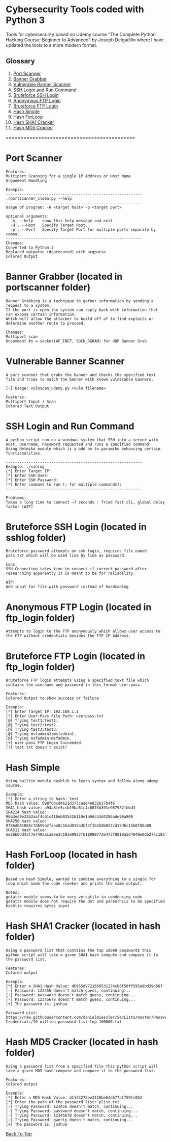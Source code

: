 # Cybersecurity Tools coded with Python 3

Tools for cybersecurity based on Udemy course "The Complete Python Hacking Course: Beginner to Advanced" by Joseph Delgadillo where I have updated the tools to a more modern format.

## Glossary
1. [Port Scanner](#port-scanner)
2. [Banner Grabber](#banner-grabber-located-in-portscanner-folder)
3. [Vulnerable Banner Scanner](#vulnerable-banner-scanner)
4. [SSH Login and Run Command](#ssh-login-and-run-command)
5. [Bruteforce SSH Login](#bruteforce-ssh-login-located-in-sshlog-folder)
6. [Anonymous FTP Login](#anonymous-ftp-login-located-in-ftp_login-folder)
7. [Bruteforce FTP Login](#bruteforce-ftp-login-located-in-ftp_login-folder)
8. [Hash Simple](#hash-simple)
9. [Hash ForLoop](#hash-forloop-located-in-hash-folder)
10. [Hash SHA1 Cracker](#hash-sha1-cracker-located-in-hash-folder)
11. [Hash MD5 Cracker](#hash-md5-cracker-located-in-hash-folder)

============================================

# **Port Scanner**
```
Features:
Multiport Scanning for a single IP Address or Host Name
Arguement Handling

Example:
------------------------------------------------------------
./portscanner_clean.py --help
------------------------------------------------------------
Usage of program: -H <target host> -p <target port>

optional arguments:
  -h, --help    show this help message and exit
  -H , --Host   Specify Target Host.
  -p , --Port   Specify Target Port for multiple ports separate by comma.
------------------------------------------------------------
Changes:
Converted to Python 3
Replaced optparse (deprecated) with argparse
Colored Output
```

# **Banner Grabber** (located in portscanner folder)
```
Banner Grabbing is a technique to gather information by sending a request to a system.
If the port is open the system can reply back with information that can expose certain information.
Which will allow the attacker to build off of to find exploits or determine another route to proceed.

Changes:
Multiport scan
Uncomment #s = socket(AF_INET, SOCK_DGRAM) for UDP Banner Grab
```

# **Vulnerable Banner Scanner**
```
A port scanner that grabs the banner and checks the specified text file and tries to match the banner with known vulnerable banners.

[-] Usage: vulnscan_udemy.py <vuln filename>

Features:
Multiport Input / Scan
Colored Text Output
```

# **SSH Login and Run Command**
```
A python script ran on a windows system that SSH into a server with Host, Username, Password requested and runs a specified command.
Using Netmiko module which is a add on to paramiko enhancing certain functionalities.

------------------------------------------------------------
Example: ./sshlog
[*] Enter Target IP: 
[*] Enter SSH User: 
[*] Enter SSH Password: 
[*] Enter command to run (; for multiple commands): 
------------------------------------------------------------

Problems:
Takes a long time to connect ~7 seconds : Tried fast cli, global delay factor (WIP)
```

# **Bruteforce SSH Login** (located in sshlog folder)
```
Bruteforce password attempts on ssh login, requires file named pass.txt which will be used line by line as password.

Cons:
SSH Connection takes time to connect if correct password after researching apparently it is meant to be for reliability.

WIP:
Add input for file with password instead of hardcoding
```

# **Anonymous FTP Login** (located in ftp_login folder)
```
Attempts to login to the FTP anonymously which allows user access to the FTP without credentials besides the FTP IP Address.
```

# **Bruteforce FTP Login** (located in ftp_login folder)
```
Bruteforce FTP login attempts using a specified text file which contains the username and password in this format user:pass.

Features:
Colored Output to show success or failure

Example:
[*] Enter Target IP: 192.168.1.1
[*] Enter User:Pass File Path: userpass.txt
[@] Trying test1:test1.
[@] Trying test2:test2.
[@] Trying test3:test3.
[@] Trying msfadmin1:msfadmin1.
[@] Trying msfadmin:msfadmin.
[+] user:pass FTP Login Succeeded.
[!] test.txt doesn't exist!
```

# **Hash Simple**
```
Using builtin module hashlib to learn syntax and follow along udemy course.

Example:
[*] Enter a string to hash: test
MD5 hash value: 098f6bcd4621d373cade4e832627b4f6
SHA1 hash value: a94a8fe5ccb19ba61c4c0873d391e987982fbbd3
SHA224 hash value: 90a3ed9e32b2aaf4c61c410eb925426119e1a9dc53d4286ade99a809
SHA256 hash value: 9f86d081884c7d659a2feaa0c55ad015a3bf4f1b2b0b822cd15d6c15b0f00a08
SHA512 hash value: ee26b0dd4af7e749aa1a8ee3c10ae9923f618980772e473f8819a5d4940e0db27ac185f8a0e1d5f84f88bc887fd67b143732c304cc5fa9ad8e6f57f50028a8ff
```

# **Hash ForLoop (located in hash folder)**
```
Based on Hash Simple, wanted to combine everything to a single for loop which made the code sleeker and prints the same output.

Notes:
getattr module seems to be very versatile in condensing code
getattr module does not require the dot and parenthsis to be specified
hashlib requires bytes input
```

# **Hash SHA1 Cracker (located in hash folder)**
```
Using a password list that contains the top 10000 passwords this python script will take a given SHA1 hash compute and compare it to the password list.

Features:
Colored output

Example:
[*] Enter a SHA1 Hash Value: d6955d9721560531274cb8f50ff595a9bd39d66f
[-] Password: 123456 doesn't match guess, continuing...
[-] Password: password doesn't match guess, continuing... 
[-] Password: 12345678 doesn't match guess, continuing...
[+] The password is: joshua

Password List:
https://raw.githubusercontent.com/danielmiessler/SecLists/master/Passwords/Common-Credentials/10-million-password-list-top-100000.txt
```

# **Hash MD5 Cracker (located in hash folder)**
```
Using a password list from a specified file this python script will take a given MD5 hash compute and compare it to the password list.

Features:
Colored output

Example:
[*] Enter a MD5 Hash Value: d1133275ee2118be63a577af759fc052
[*] Enter the path of the password list: plist.txt
[-] Trying Password: 123456 doesn't match, continuing...
[-] Trying Password: password doesn't match, continuing...
[-] Trying Password: 12345678 doesn't match, continuing...
[-] Trying Password: qwerty doesn't match, continuing...
[+] The password is: joshua
```

[Back To Top](#cybersecurity-tools-coded-with-python-3)
